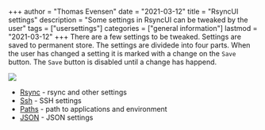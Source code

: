 +++
author = "Thomas Evensen"
date = "2021-03-12"
title =  "RsyncUI settings"
description = "Some settings in RsyncUI can be tweaked by the user"
tags = ["usersettings"]
categories = ["general information"]
lastmod = "2021-03-12"
+++
There are a few settings to be tweaked. Settings are saved to permanent store. The settings are dividede into four parts. When the user has changed a setting it is marked with a change on the `Save` button. The `Save` button is disabled until a change has happend.

![](/images/usersettings/save.png)

- [Rsync](/post/normalsettings/) - rsync and other settings
- [Ssh](/post/sshsettings) - SSH settings
- [Paths](/post/pathsettings/) - path to applications and environment
- [JSON](/post/jsonsettings/) - JSON settings
